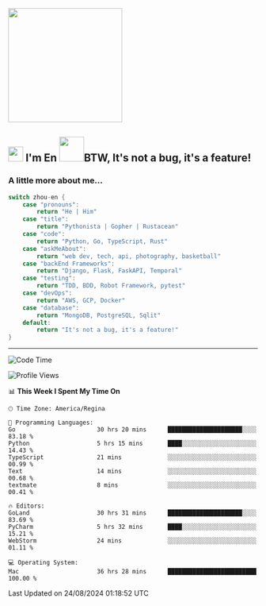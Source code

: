 <img align='center' src="https://media.giphy.com/media/GP1TJJSV4Ys1r64q2A/giphy.gif" width="230">

<h2><img src="https://emojis.slackmojis.com/emojis/images/1531849430/4246/blob-sunglasses.gif?1531849430" width="30"/> I'm En <img src="https://media.giphy.com/media/12oufCB0MyZ1Go/giphy.gif" width="50">BTW, It's not a bug, it's a feature!</h2>


<!-- <img align='right' src="https://media.giphy.com/media/M9gbBd9nbDrOTu1Mqx/giphy.gif" width="230"> -->


### A little more about me... 
<!--
```javascript
const zhou-en = {
    pronouns: "He" | "Him",
    title: "Pythonista" | "Gopher" | "Rustacean",
    code: ["Python", "Go", "Rust", "TypeScript"],
    askMeAbout: ["web dev", "tech", "app dev", "photography"],
    technologies: {
        backEnd: {
            python: ["Django", "Flask", "FaskAPI"],
            go: []
        },
        scraping: ["selenium", "scrapy", "spider"],
        testing: ["Robot Framework"],
        devOps: ["AWS", "Docker", "GCP", "Nginx"],
        databases: ["mongo", "postgresql", "sqlite"],
        misc: ["Firebase", "Heroku"]
    },
    architecture: ["Event Driven Architecture", "Microservices"],
    currentFocus: ["Temporal", "Rust"],
    funFact: "It's not a bug, it's a feature!"
};
```
  -->

```go
switch zhou-en {
    case "pronouns":
        return "He | Him"
    case "title":
        return "Pythonista | Gopher | Rustacean"
    case "code":
        return "Python, Go, TypeScript, Rust"
    case "askMeAbout":
        return "web dev, tech, api, photography, basketball"
    case "backEnd Frameworks":
        return "Django, Flask, FaskAPI, Temporal"
    case "testing":
        return "TDD, BDD, Robot Framework, pytest"
    case "devOps":
        return "AWS, GCP, Docker"
    case "database":
        return "MongoDB, PostgreSQL, Sqlit"
    default:
        return "It's not a bug, it's a feature!"
}
```




---
<!--START_SECTION:waka-->
![Code Time](http://img.shields.io/badge/Code%20Time-1%2C650%20hrs%2024%20mins-blue)

![Profile Views](http://img.shields.io/badge/Profile%20Views-0-blue)

📊 **This Week I Spent My Time On** 

```text
🕑︎ Time Zone: America/Regina

💬 Programming Languages: 
Go                       30 hrs 20 mins      █████████████████████░░░░   83.18 % 
Python                   5 hrs 15 mins       ████░░░░░░░░░░░░░░░░░░░░░   14.43 % 
TypeScript               21 mins             ░░░░░░░░░░░░░░░░░░░░░░░░░   00.99 % 
Text                     14 mins             ░░░░░░░░░░░░░░░░░░░░░░░░░   00.68 % 
textmate                 8 mins              ░░░░░░░░░░░░░░░░░░░░░░░░░   00.41 % 

🔥 Editors: 
GoLand                   30 hrs 31 mins      █████████████████████░░░░   83.69 % 
PyCharm                  5 hrs 32 mins       ████░░░░░░░░░░░░░░░░░░░░░   15.21 % 
WebStorm                 24 mins             ░░░░░░░░░░░░░░░░░░░░░░░░░   01.11 % 

💻 Operating System: 
Mac                      36 hrs 28 mins      █████████████████████████   100.00 % 
```


 Last Updated on 24/08/2024 01:18:52 UTC
<!--END_SECTION:waka-->
